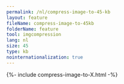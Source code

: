 ```yaml
---
permalink: /nl/compress-image-to-45-kb
layout: feature
fileName: compress-image-to-45kb
folderName: feature
tool: imgcompression
lang: nl
size: 45
type: kb
nointernationalization: true
---
```

{%- include compress-image-to-X.html -%}       
